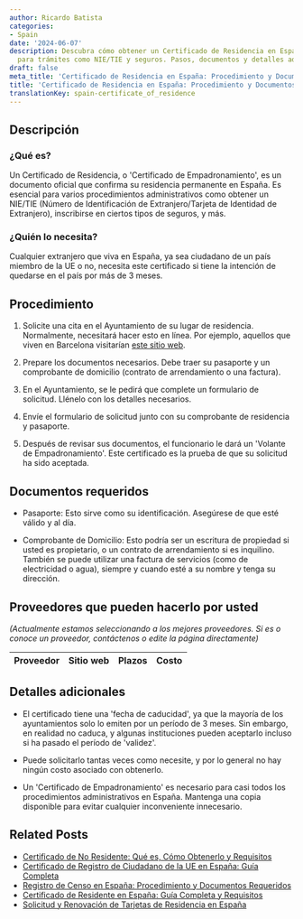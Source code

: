 ```yaml
---
author: Ricardo Batista
categories:
- Spain
date: '2024-06-07'
description: Descubra cómo obtener un Certificado de Residencia en España, esencial
  para trámites como NIE/TIE y seguros. Pasos, documentos y detalles adicionales.
draft: false
meta_title: 'Certificado de Residencia en España: Procedimiento y Documentos'
title: 'Certificado de Residencia en España: Procedimiento y Documentos'
translationKey: spain-certificate_of_residence
---
```



## Descripción
### ¿Qué es?
Un Certificado de Residencia, o 'Certificado de Empadronamiento', es un documento oficial que confirma su residencia permanente en España. Es esencial para varios procedimientos administrativos como obtener un NIE/TIE (Número de Identificación de Extranjero/Tarjeta de Identidad de Extranjero), inscribirse en ciertos tipos de seguros, y más.

### ¿Quién lo necesita?
Cualquier extranjero que viva en España, ya sea ciudadano de un país miembro de la UE o no, necesita este certificado si tiene la intención de quedarse en el país por más de 3 meses.

## Procedimiento

1. Solicite una cita en el Ayuntamiento de su lugar de residencia. Normalmente, necesitará hacer esto en línea. Por ejemplo, aquellos que viven en Barcelona visitarían [este sitio web](https://w30.bcn.cat/APPS/portaltramits/portal/channel/default.html?stpid=20010000721).

2. Prepare los documentos necesarios. Debe traer su pasaporte y un comprobante de domicilio (contrato de arrendamiento o una factura).

3. En el Ayuntamiento, se le pedirá que complete un formulario de solicitud. Llénelo con los detalles necesarios.

4. Envíe el formulario de solicitud junto con su comprobante de residencia y pasaporte.

5. Después de revisar sus documentos, el funcionario le dará un 'Volante de Empadronamiento'. Este certificado es la prueba de que su solicitud ha sido aceptada.

## Documentos requeridos

- Pasaporte: Esto sirve como su identificación. Asegúrese de que esté válido y al día.

- Comprobante de Domicilio: Esto podría ser un escritura de propiedad si usted es propietario, o un contrato de arrendamiento si es inquilino. También se puede utilizar una factura de servicios (como de electricidad o agua), siempre y cuando esté a su nombre y tenga su dirección.

## Proveedores que pueden hacerlo por usted

_(Actualmente estamos seleccionando a los mejores proveedores. Si es o conoce un proveedor, contáctenos o edite la página directamente)_

| Proveedor | Sitio web | Plazos | Costo |
| --------------- | --------------- | :-------------: | :-------------: |

## Detalles adicionales

- El certificado tiene una 'fecha de caducidad', ya que la mayoría de los ayuntamientos solo lo emiten por un período de 3 meses. Sin embargo, en realidad no caduca, y algunas instituciones pueden aceptarlo incluso si ha pasado el período de 'validez'.

- Puede solicitarlo tantas veces como necesite, y por lo general no hay ningún costo asociado con obtenerlo.

- Un 'Certificado de Empadronamiento' es necesario para casi todos los procedimientos administrativos en España. Mantenga una copia disponible para evitar cualquier inconveniente innecesario.


## Related Posts

- [Certificado de No Residente: Qué es, Cómo Obtenerlo y Requisitos](https://tramitit.com/es/guides/spain/certificado_de_no_residente/)
- [Certificado de Registro de Ciudadano de la UE en España: Guía Completa](https://tramitit.com/es/guides/spain/certificado_de_registro_de_ciudadano_de_la_ue/)
- [Registro de Censo en España: Procedimiento y Documentos Requeridos](https://tramitit.com/es/guides/spain/solicitud_de_empadronamiento/)
- [Certificado de Residente en España: Guía Completa y Requisitos](https://tramitit.com/es/guides/spain/certificado_de_residente/)
- [Solicitud y Renovación de Tarjetas de Residencia en España](https://tramitit.com/es/guides/spain/tarjeta_inicial_o_renovación_residencia_o_residencia_y_trabajo/)